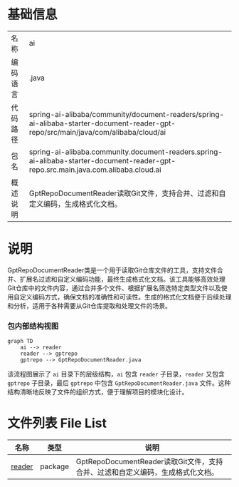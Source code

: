 # 基础信息

|      |      |
|------|------|
| 名称 | ai |
| 编码语言 | .java |
| 代码路径 | spring-ai-alibaba/community/document-readers/spring-ai-alibaba-starter-document-reader-gpt-repo/src/main/java/com/alibaba/cloud/ai |
| 包名 | spring-ai-alibaba.community.document-readers.spring-ai-alibaba-starter-document-reader-gpt-repo.src.main.java.com.alibaba.cloud.ai |
| 概述说明 | GptRepoDocumentReader读取Git文件，支持合并、过滤和自定义编码，生成格式化文档。 |

# 说明

GptRepoDocumentReader类是一个用于读取Git仓库文件的工具，支持文件合并、扩展名过滤和自定义编码功能，最终生成格式化文档。该工具能够高效处理Git仓库中的文件内容，通过合并多个文件、根据扩展名筛选特定类型文件以及使用自定义编码方式，确保文档的准确性和可读性。生成的格式化文档便于后续处理和分析，适用于各种需要从Git仓库提取和处理文件的场景。


### 包内部结构视图

```mermaid
graph TD
    ai --> reader
    reader --> gptrepo
    gptrepo --> GptRepoDocumentReader.java
```

该流程图展示了 `ai` 目录下的层级结构，`ai` 包含 `reader` 子目录，`reader` 又包含 `gptrepo` 子目录，最后 `gptrepo` 中包含 `GptRepoDocumentReader.java` 文件。这种结构清晰地反映了文件的组织方式，便于理解项目的模块化设计。

# 文件列表 File List

| 名称   | 类型  | 说明 |
|-------|------|-------------|
| [reader](reader/_module.md) | package | GptRepoDocumentReader读取Git文件，支持合并、过滤和自定义编码，生成格式化文档。 |



